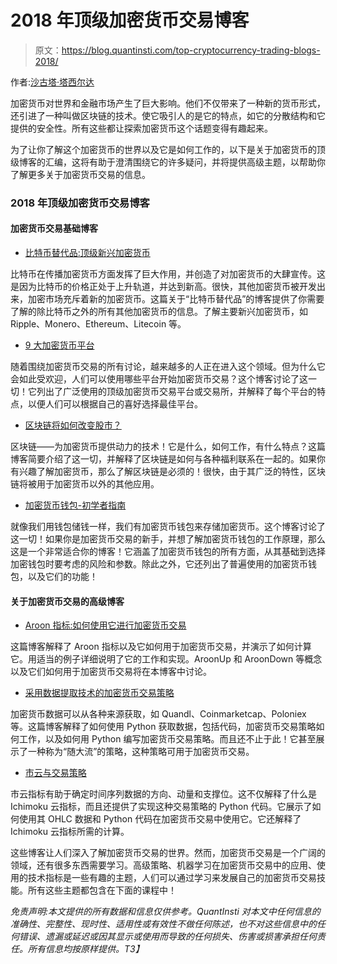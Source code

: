 # 2018 年顶级加密货币交易博客

> 原文：<https://blog.quantinsti.com/top-cryptocurrency-trading-blogs-2018/>

作者:[沙古塔·塔西尔达](https://www.linkedin.com/in/shaguftatahsildar/)

加密货币对世界和金融市场产生了巨大影响。他们不仅带来了一种新的货币形式，还引进了一种叫做区块链的技术。使它吸引人的是它的特点，如它的分散结构和它提供的安全性。所有这些都让探索加密货币这个话题变得有趣起来。

为了让你了解这个加密货币的世界以及它是如何工作的，以下是关于加密货币的顶级博客的汇编，这将有助于澄清围绕它的许多疑问，并将提供高级主题，以帮助你了解更多关于加密货币交易的信息。

### **2018 年顶级加密货币交易博客**

#### **加密货币交易基础博客**

*   [比特币替代品:顶级新兴加密货币](https://blog.quantinsti.com/bitcoin-alternate-options-emerging-cryptocurrencies)

比特币在传播加密货币方面发挥了巨大作用，并创造了对加密货币的大肆宣传。这是因为比特币的价格正处于上升轨道，并达到新高。很快，其他加密货币被开发出来，加密市场充斥着新的加密货币。这篇关于“比特币替代品”的博客提供了你需要了解的除比特币之外的所有其他加密货币的信息。了解主要新兴加密货币，如 Ripple、Monero、Ethereum、Litecoin 等。

*   [9 大加密货币平台](https://blog.quantinsti.com/top-9-cryptocurrency-trading-platforms)

随着围绕加密货币交易的所有讨论，越来越多的人正在进入这个领域。但为什么它会如此受欢迎，人们可以使用哪些平台开始加密货币交易？这个博客讨论了这一切！它列出了广泛使用的顶级加密货币交易平台或交易所，并解释了每个平台的特点，以便人们可以根据自己的喜好选择最佳平台。

*   [区块链将如何改变股市？](https://blog.quantinsti.com/will-blockchain-change-stock-markets)

区块链——为加密货币提供动力的技术！它是什么，如何工作，有什么特点？这篇博客简要介绍了这一切，并解释了区块链是如何与各种福利联系在一起的。如果你有兴趣了解加密货币，那么了解区块链是必须的！很快，由于其广泛的特性，区块链将被用于加密货币以外的其他应用。

*   [加密货币钱包-初学者指南](https://blog.quantinsti.com/cryptocurrency-wallets-beginners-guide)

就像我们用钱包储钱一样，我们有加密货币钱包来存储加密货币。这个博客讨论了这一切！如果你是加密货币交易的新手，并想了解加密货币钱包的工作原理，那么这是一个非常适合你的博客！它涵盖了加密货币钱包的所有方面，从其基础到选择加密钱包时要考虑的风险和参数。除此之外，它还列出了普遍使用的加密货币钱包，以及它们的功能！

#### **关于加密货币交易的高级博客**

*   [Aroon 指标:如何使用它进行加密货币交易](https://blog.quantinsti.com/aroon-indicator-cryptocurrency-trading)

这篇博客解释了 Aroon 指标以及它如何用于加密货币交易，并演示了如何计算它。用适当的例子详细说明了它的工作和实现。AroonUp 和 AroonDown 等概念以及它们如何用于加密货币交易将在本博客中讨论。

*   [采用数据提取技术的加密货币交易策略](https://blog.quantinsti.com/cryptocurrencies-data-strategy)

加密货币数据可以从各种来源获取，如 Quandl、Coinmarketcap、Poloniex 等。这篇博客解释了如何使用 Python 获取数据，包括代码，加密货币交易策略如何工作，以及如何用 Python 编写加密货币交易策略。而且还不止于此！它甚至展示了一种称为“随大流”的策略，这种策略可用于加密货币交易。

*   [市云与交易策略](https://blog.quantinsti.com/ichimoku-cloud-trading-strategy)

市云指标有助于确定时间序列数据的方向、动量和支撑位。这不仅解释了什么是 Ichimoku 云指标，而且还提供了实现这种交易策略的 Python 代码。它展示了如何使用其 OHLC 数据和 Python 代码在加密货币交易中使用它。它还解释了 Ichimoku 云指标所需的计算。

这些博客让人们深入了解加密货币交易的世界。然而，加密货币交易是一个广阔的领域，还有很多东西需要学习。高级策略、机器学习在加密货币交易中的应用、使用的技术指标是一些有趣的主题，人们可以通过学习来发展自己的加密货币交易技能。所有这些主题都包含在下面的课程中！

*免责声明:本文提供的所有数据和信息仅供参考。QuantInsti 对本文中任何信息的准确性、完整性、现时性、适用性或有效性不做任何陈述，也不对这些信息中的任何错误、遗漏或延迟或因其显示或使用而导致的任何损失、伤害或损害承担任何责任。所有信息均按原样提供。T3】*